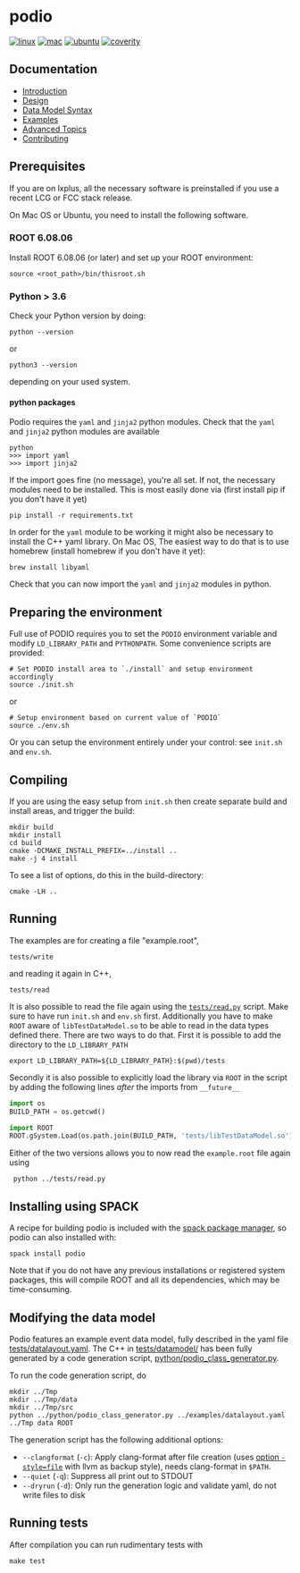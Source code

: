 # podio

[![linux](https://github.com/AIDASoft/podio/actions/workflows/test.yml/badge.svg)](https://github.com/AIDASoft/podio/actions/workflows/test.yml)
[![mac](https://github.com/AIDASoft/podio/actions/workflows/mac.yml/badge.svg)](https://github.com/AIDASoft/podio/actions/workflows/mac.yml)
[![ubuntu](https://github.com/AIDASoft/podio/actions/workflows/ubuntu.yml/badge.svg)](https://github.com/AIDASoft/podio/actions/workflows/ubuntu.yml)
[![coverity](https://scan.coverity.com/projects/22634/badge.svg)](https://scan.coverity.com/projects/aidasoft-podio)

## Documentation

 - [Introduction](./doc/doc.md)
 - [Design](./doc/design.md)
 - [Data Model Syntax](./doc/datamodel_syntax.md)
 - [Examples](./doc/examples.md)
 - [Advanced Topics](./doc/advanced_topics.md)
 - [Contributing](./doc/contributing.md)

<!-- Browse the API documentation created with Doxygen at -->

<!-- [http://fccsw.web.cern.ch/fccsw/podio/index.html](http://fccsw.web.cern.ch/fccsw/podio/index.html). -->

## Prerequisites

If you are on lxplus, all the necessary software is preinstalled if you
use a recent LCG or FCC stack release.

On Mac OS or Ubuntu, you need to install the following software.

### ROOT 6.08.06

Install ROOT 6.08.06 (or later) and set up your ROOT environment:

    source <root_path>/bin/thisroot.sh

### Python > 3.6

Check your Python version by doing:

    python --version

or

    python3 --version
 
depending on your used system.

#### python packages

Podio requires the `yaml` and `jinja2` python modules.
Check that the `yaml` and `jinja2` python modules are available

    python
    >>> import yaml
    >>> import jinja2

If the import goes fine (no message), you're all set. If not, the necessary modules need to be installed. This is most easily done via (first install pip if you don't have it yet)

    pip install -r requirements.txt
    
In order for the `yaml` module to be working it might also be necessary to install the C++ yaml library. On Mac OS, The easiest way to do that is to use homebrew (install homebrew if you don't have it yet): 

    brew install libyaml

Check that you can now import the `yaml` and `jinja2` modules in python.

## Preparing the environment

Full use of PODIO requires you to set the `PODIO` environment variable
and modify `LD_LIBRARY_PATH` and `PYTHONPATH`. Some convenience scripts
are provided:

    # Set PODIO install area to `./install` and setup environment accordingly
    source ./init.sh

or

    # Setup environment based on current value of `PODIO`
    source ./env.sh

Or you can setup the environment entirely under your control: see `init.sh`
and `env.sh`.

## Compiling

If you are using the easy setup from `init.sh` then create separate build
and install areas, and trigger the build:

    mkdir build
    mkdir install
    cd build
    cmake -DCMAKE_INSTALL_PREFIX=../install ..
    make -j 4 install

To see a list of options, do this in the build-directory:

    cmake -LH ..

## Running

The examples are for creating a file "example.root",

    tests/write

and reading it again in C++,

    tests/read

It is also possible to read the file again using the
[`tests/read.py`](tests/read.py) script. Make sure to have run `init.sh`
and `env.sh` first. Additionally you have to make `ROOT` aware of
`libTestDataModel.so` to be able to read in the data types defined there. There
are two ways to do that. First it is possible to add the directory to the
`LD_LIBRARY_PATH`

    export LD_LIBRARY_PATH=${LD_LIBRARY_PATH}:$(pwd)/tests

Secondly it is also possible to explicitly load the library via `ROOT` in the
script by adding the following lines *after* the imports from `__future__`

```python
import os
BUILD_PATH = os.getcwd()

import ROOT
ROOT.gSystem.Load(os.path.join(BUILD_PATH, 'tests/libTestDataModel.so'))
```

Either of the two versions allows you to now read the `example.root` file again
using

     python ../tests/read.py

## Installing using SPACK

A recipe for building podio is included with the [spack package manager](https://github.com/spack/spack/blob/develop/var/spack/repos/builtin/packages/podio/package.py), so podio can also installed with:

```
spack install podio
```

Note that if you do not have any previous installations or registered system packages, this will compile ROOT and all its dependencies, which may be time-consuming.

## Modifying the data model

Podio features an example event data model, fully described in the yaml file
[tests/datalayout.yaml](tests/datalayout.yaml).
The C++ in [tests/datamodel/](tests/datamodel/) has been fully generated by a code generation script, [python/podio_class_generator.py](python/podio_class_generator.py).

To run the code generation script, do

    mkdir ../Tmp
    mkdir ../Tmp/data
    mkdir ../Tmp/src
    python ../python/podio_class_generator.py ../examples/datalayout.yaml ../Tmp data ROOT

The generation script has the following additional options:

- `--clangformat` (`-c`): Apply clang-format after file creation (uses [option `-style=file`](https://clang.llvm.org/docs/ClangFormatStyleOptions.html) with llvm as backup style), needs clang-format in `$PATH`.
- `--quiet` (`-q`): Suppress all print out to STDOUT
- `--dryrun` (`-d`): Only run the generation logic and validate yaml, do not write files to disk

## Running tests
After compilation you can run rudimentary tests with

    make test
